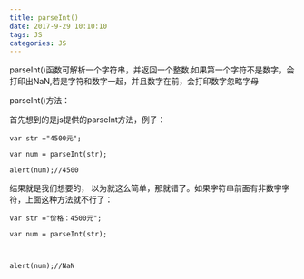 ```yaml
---
title: parseInt()
date: 2017-9-29 10:10:10
tags: JS
categories: JS
---
```


parseInt()函数可解析一个字符串，并返回一个整数.如果第一个字符不是数字，会打印出NaN,若是字符和数字一起，并且数字在前，会打印数字忽略字母

parseInt()方法：

 首先想到的是js提供的parseInt方法，例子：

```
var str ="4500元";

var num = parseInt(str);

alert(num);//4500
```
<!-- more -->
 结果就是我们想要的， 以为就这么简单，那就错了。如果字符串前面有非数字字符，上面这种方法就不行了：

```
var str ="价格：4500元";

var num = parseInt(str);

    

alert(num);//NaN
```

